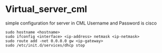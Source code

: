# Virtual_server_cml

simple configuration for server in CML
Username and Password is cisco
```
sudo hostname <hostname>
sudo ifconfig <interface> <ip-address> netmask <ip-netmask>
sudo route add -net 0.0.0.0 gw <ip-gateway>
sudo /etc/init.d/services/dhcp stop
```
